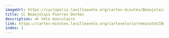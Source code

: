 ```yaml
---
imageUrl: https://cyclopolis.lavilleavelo.org/cartes-minutes/BeaujolaisPierresDorees_Muscu.png
title: CC Beaujolais Pierres Dorées
description: 🚲 Vélo musculaire
link: https://cartes-minutes.lavilleavelo.org/cartovelo/carteminuteCCBeaujolaisPierresDoreesVeloMuscu.html
index: 1
---
```

